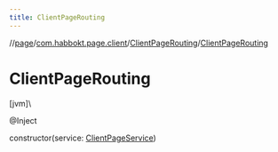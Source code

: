 ```yaml
---
title: ClientPageRouting
---
```

//[page](../../../index.html)/[com.habbokt.page.client](../index.html)/[ClientPageRouting](index.html)/[ClientPageRouting](-client-page-routing.html)



# ClientPageRouting



[jvm]\




@Inject



constructor(service: [ClientPageService](../-client-page-service/index.html))




